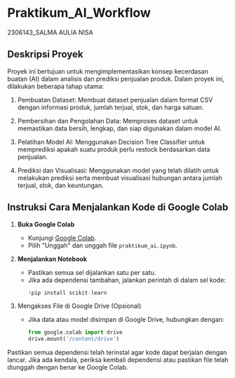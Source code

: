 # Praktikum_AI_Workflow
2306143_SALMA AULIA NISA

## Deskripsi Proyek
Proyek ini bertujuan untuk mengimplementasikan konsep kecerdasan buatan (AI) dalam analisis dan prediksi penjualan produk. Dalam proyek ini, dilakukan beberapa tahap utama:

   1. Pembuatan Dataset: Membuat dataset penjualan dalam format CSV dengan informasi produk, jumlah terjual, stok, dan harga satuan.

   2. Pembersihan dan Pengolahan Data: Memproses dataset untuk memastikan data bersih, lengkap, dan siap digunakan dalam model AI.

   3. Pelatihan Model AI: Menggunakan Decision Tree Classifier untuk memprediksi apakah suatu produk perlu restock berdasarkan data penjualan.

   4. Prediksi dan Visualisasi: Menggunakan model yang telah dilatih untuk melakukan prediksi serta membuat visualisasi hubungan antara jumlah terjual, stok, dan    keuntungan.

## Instruksi Cara Menjalankan Kode di Google Colab

1. **Buka Google Colab**
   - Kunjungi [Google Colab](https://colab.research.google.com/).
   - Pilih "Unggah" dan unggah file `praktikum_ai.ipynb`.

2. **Menjalankan Notebook**
   - Pastikan semua sel dijalankan satu per satu.
   - Jika ada dependensi tambahan, jalankan perintah di dalam sel kode:
     ```python
     !pip install scikit-learn
     ```

3. Mengakses File di Google Drive (Opsional)
   - Jika data atau model disimpan di Google Drive, hubungkan dengan:
     ```python
     from google.colab import drive
     drive.mount('/content/drive')
     ```
Pastikan semua dependensi telah terinstal agar kode dapat berjalan dengan lancar. Jika ada kendala, periksa kembali dependensi atau pastikan file telah diunggah dengan benar ke Google Colab.


